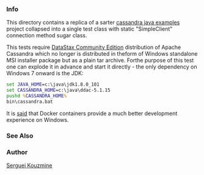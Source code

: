 ### Info 

This directory contains a replica of a sarter [cassandra java examples](https://github.com/oscerd/cassandra-java-example) project collapsed into a single test class with static "SimpleClient" connection method sugar class.

This tests require [DataStax Community Edition](https://downloads.datastax.com/#ddac) distribution of Apache Cassandra which no longer is distributed in theform of Windows standalone MSI installer package but as a plain tar archive. Forthe purpose of this test one can explode it in advance and start it directly - the only dependency on Windows 7 onward is the JDK:
```cmd
set JAVA_HOME=c:\java\jdk1.8.0_101
set CASSANDRA_HOME=c:\java\ddac-5.1.15
pushd %CASSANDRA_HOME%
bin\cassandra.bat
```
It is [said](https://www.datastax.com/2012/01/getting-started-with-apache-cassandra-on-windows-the-easy-way) that Docker containers provide a much better development experience on Windows.

### See Also

### Author
[Serguei Kouzmine](kouzmine_serguei@yahoo.com)

